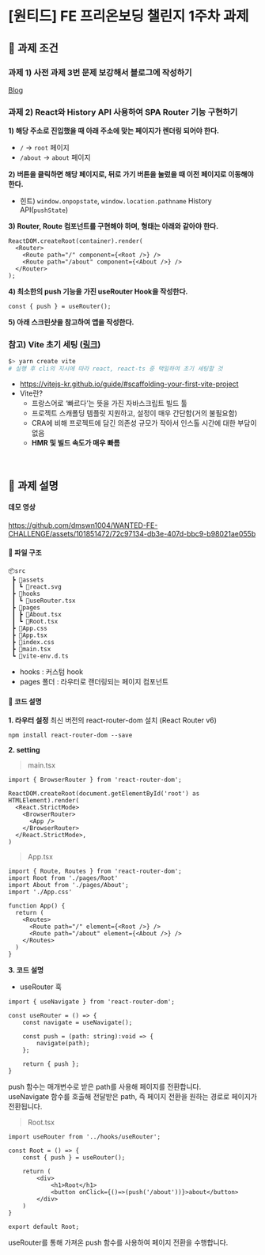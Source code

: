 # [원티드] FE 프리온보딩 챌린지 1주차 과제
## 📌 과제 조건

### 과제 1) 사전 과제 3번 문제 보강해서 블로그에 작성하기
[Blog](https://j-tech-dev.tistory.com/98)

### 과제 2) React와 History API 사용하여 SPA Router 기능 구현하기
**1) 해당 주소로 진입했을 때 아래 주소에 맞는 페이지가 렌더링 되어야 한다.**
- `/` → `root` 페이지
- `/about` → `about` 페이지

**2) 버튼을 클릭하면 해당 페이지로, 뒤로 가기 버튼을 눌렀을 때 이전 페이지로 이동해야 한다.**
- 힌트) `window.onpopstate`, `window.location.pathname` History API(`pushState`)

**3) Router, Route 컴포넌트를 구현해야 하며, 형태는 아래와 같아야 한다.**
```tsx
ReactDOM.createRoot(container).render(
  <Router>
    <Route path="/" component={<Root />} />
    <Route path="/about" component={<About />} />
  </Router>
);
```

**4) 최소한의 push 기능을 가진 useRouter Hook을 작성한다.**
```tsx
const { push } = useRouter();
```

**5) 아래 스크린샷을 참고하여 앱을 작성한다.**

### 참고) **Vite 초기 세팅 ([링크](https://vitejs-kr.github.io/guide/#scaffolding-your-first-vite-project))**
```bash
$> yarn create vite
# 실행 후 cli의 지시에 따라 react, react-ts 중 택일하여 초기 세팅할 것
```

- https://vitejs-kr.github.io/guide/#scaffolding-your-first-vite-project
- Vite란?
    - 프랑스어로 ‘빠르다’는 뜻을 가진 자바스크립트 빌드 툴
    - 프로젝트 스캐폴딩 템플릿 지원하고, 설정이 매우 간단함(거의 불필요함)
    - CRA에 비해 프로젝트에 담긴 의존성 규모가 작아서 인스톨 시간에 대한 부담이 없음
    - **HMR 및 빌드 속도가 매우 빠름**

<br>

## 📌 과제 설명

#### 데모 영상
https://github.com/dmswn1004/WANTED-FE-CHALLENGE/assets/101851472/72c97134-db3e-407d-bbc9-b98021ae055b

#### 📁 파일 구조
```
📦src
 ┣ 📂assets
 ┃ ┗ 📜react.svg
 ┣ 📂hooks
 ┃ ┗ 📜useRouter.tsx
 ┣ 📂pages
 ┃ ┣ 📜About.tsx
 ┃ ┗ 📜Root.tsx
 ┣ 📜App.css
 ┣ 📜App.tsx
 ┣ 📜index.css
 ┣ 📜main.tsx
 ┗ 📜vite-env.d.ts
```

- hooks : 커스텀 hook
- pages 폴더 : 라우터로 랜더링되는 페이지 컴포넌트

#### 🔎 코드 설명
**1. 라우터 설정**
최신 버전의 react-router-dom 설치 (React Router v6)
```bush
npm install react-router-dom --save
```

**2. setting**
> main.tsx
```tsx
import { BrowserRouter } from 'react-router-dom';

ReactDOM.createRoot(document.getElementById('root') as HTMLElement).render(
  <React.StrictMode>
    <BrowserRouter>
      <App />
    </BrowserRouter>
  </React.StrictMode>,
)
```

> App.tsx
```tsx
import { Route, Routes } from 'react-router-dom';
import Root from './pages/Root'
import About from './pages/About';
import './App.css'

function App() {
  return (
    <Routes>
      <Route path="/" element={<Root />} />
      <Route path="/about" element={<About />} />
    </Routes>
  )
}
```

**3. 코드 설명**
- useRouter 훅
```tsx
import { useNavigate } from 'react-router-dom';

const useRouter = () => {
    const navigate = useNavigate();

    const push = (path: string):void => {
        navigate(path);
    };
    
    return { push };
}
```

push 함수는 매개변수로 받은 path를 사용해 페이지를 전환합니다. <br>
useNavigate 함수를 호출해 전달받은 path, 즉 페이지 전환을 원하는 경로로 페이지가 전환됩니다.

> Root.tsx
```tsx
import useRouter from '../hooks/useRouter';

const Root = () => {
    const { push } = useRouter();

    return (
        <div>
            <h1>Root</h1>
            <button onClick={()=>(push('/about'))}>about</button>
        </div>
    )
}

export default Root;
```

useRouter를 통해 가져온 push 함수를 사용하여 페이지 전환을 수행합니다. <br>

